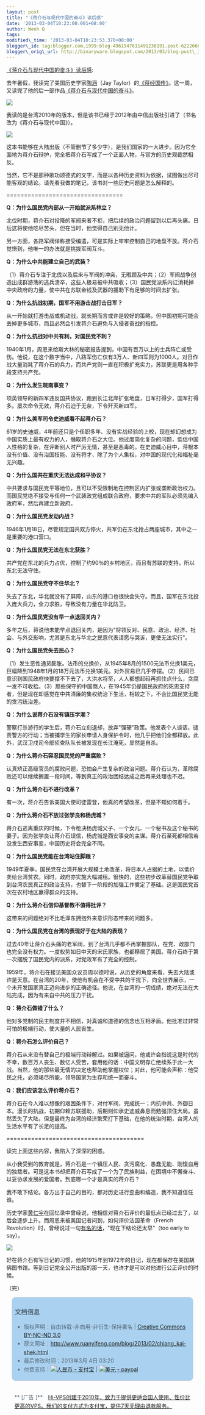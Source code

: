 ```yaml
--- 
layout: post 
title: "《蒋介石与现代中国的奋斗》读后感" 
date: '2013-03-04T10:23:00.001+08:00' 
author: Wenh Q
tags:
modified\_time: '2013-03-04T10:23:53.370+08:00' 
blogger\_id: tag:blogger.com,1999:blog-4961947611491238191.post-6222666004687673145
blogger\_orig\_url: http://binaryware.blogspot.com/2013/03/blog-post\_3.html
---
```

[《蒋介石与现代中国的奋斗》读后感](http://www.ruanyifeng.com/blog/2013/02/chiang_kai-shek.html):

去年暑假，我读完了美国历史学家[陶涵](http://baike.baidu.com.cn/view/2709132.htm)（Jay
Taylor）的[《蒋经国传》](http://www.ruanyifeng.com/blog/2012/07/chiang_ching-kuo.html)。这一周，又读完了他的后一部作品[《蒋介石与现代中国的奋斗》](http://www.readingtimes.com.tw/timeshtml/ad/1BY0048/index.htm)。

![](http://image.beekka.com/blog/201302/bg2013022801.jpg)



我读的是台湾2010年的版本，但是该书已经于2012年由中信出版社引进了（书名改为《蒋介石与现代中国》）。



![](http://image.beekka.com/blog/201302/bg2013022802.jpg)



这本书能够在大陆出版（不管删节了多少字），是我们国家的一大进步。因为它全面地为蒋介石辩护，完全把蒋介石写成了一个正面人物，与官方的历史观截然相反。



当然，它不是那种歌功颂德式的文字，而是以各种历史资料为依据，试图做出尽可能客观的结论。请先看我做的笔记，该书对一些历史问题是怎么解释的。



=================================



**Q：为什么国民党内部从一开始就派系林立？**



北伐时期，蒋介石对投降的军阀来者不拒，把后续的政治问题留到以后再头痛。日后这将使他吃尽苦头，但在当时，他觉得自己别无他计。



另一方面，各路军阀佯称接受编遣，可是实际上牢牢控制自己的地盘不放。蒋介石觉悟到，他唯一的办法就是挑拨军阀互斗。



**Q：为什么中共能建立自己的武装？**



（1）蒋介石专注于北伐以及后来与军阀的冲突，无暇顾及中共；（2）军阀战争创造出成群游荡的逃兵溃卒，这些人极易被中共吸收；（3）国民党派系内讧消耗掉中央政府的力量，使中共在苏联金钱及武器的援助下有足够的时间去扩张。



**Q：为什么抗战初期，国军不用游击战打击日军？**



从一开始就打游击战或机动战，就长期而言或许是较好的策略，但中国初期可能会丢掉更多城市，而且必然会引发蒋介石避免与入侵者奋战的指控。



**Q：为什么抗战对中共有利，对国民党不利？**



1940年1月，周恩来给斯大林的秘密报告提到，中国有百万以上的士兵阵亡或受伤。他说，在这个数字当中，八路军伤亡仅有3万人、新四军则为1000人。对日作战大量消耗了蒋介石的兵力，而共产党则一直在积极扩充实力，苏联更是用各种手段支持共产党。



**Q：为什么发生皖南事变？**



项英领导的新四军违反国共协议，跑到长江北岸扩张地盘，日军打得少，国军打得多。屡次命令无效，蒋介石迫于无奈，下令歼灭新四军。



**Q：为什么美军司令史迪威看不起蒋介石？**



61岁的史迪威，4年前还只是个任职多年、没有实战经验的上校，现在却幻想成为中国实质上最有权力的人，僭取蒋介石之大位。他过度简化复杂的问题，低估中国人性格的复杂，在评断别人时严厉无情，甚至是恶毒的。在史迪威心目中，蒋根本没有价值、没有治国技能、没有将才、除了为个人集权，对中国的现代化和福祉毫无兴趣。



**Q：为什么国共在重庆无法达成和平协议？**



中共要求与国民党平等地位，且可以不受限制地在控制区内扩张或垄断政治权力。而国民党绝不接受与任何一个武装政党组成联合政府，要求中共的军队必须先编入政府军，然后再建立新政府。



**Q：为什么国民党发动内战？**



1946年1月18日，尽管规定国共双方停火，共军仍在东北抢占两座城市，其中之一是重要的港口营口。



**Q：为什么国民党无法在东北获胜？**



共产党在东北的兵力占优，控制了约90％的乡村地区，而且有苏联的支持，所以东北无法守住。



**Q：为什么国民党守不住华北？**



失去了东北，华北就没有了屏障，山东的港口也很快会失守。而且，国军在东北投入庞大兵力，全力求胜，导致没有力量在华北防卫。



**Q：为什么国民党没有早一点退回关内？**



多年之后，蒋说他未能早点退回关内，是因为"将领反对、民意、政治、经济、社会、与外交影响，尤其是东北与华北之民意代表请愿与哭诉，更使无法实行"。



**Q：为什么国民党失去民心？**



（1）发生恶性通货膨胀。法币的兑换价，从1945年8月的1500元法币兑换1美元，巨幅降到1948年1月的18万元法币兑换1美元。对外贸易已几乎停摆。（2）民间已意识到国民政府快要撑不下去了，大洪水将至，人人都想起码再抓住点什么，贪腐一发不可收拾。（3）那些保守的中国商人，在1945年仍是国民政府的死忠支持者，但是现在却感觉在中共清廉的集权统治下生活，相较之下，不会比国民党无能的贪污统治差。



**Q：为什么说蒋介石没有镇压学潮？**



警察打杀游行的学生后，蒋介石立刻退却，放弃"强硬"政策。他发表个人谈话，谴责警方的行动；当被捕学生的家长申请人身保护令时，他几乎把他们全都释放。此外，武汉卫戍司令部侦查队队长被发现在长江淹死，显然是自杀。



**Q：为什么蒋介石容忍国民党的严重腐败？**



认真矫正高级官员的腐败问题，恐怕会产生复杂的政治问题。蒋介石认为，革除腐败还可以继续搁置一段时间，等到真正的政治团结达成之后再来处理也不迟。



**Q：为什么蒋介石不进行改革？**



有一次，蒋介石告诉美国大使司徒雷登，他真的希望改革，但是不知如何着手。



**Q：为什么蒋介石不放过张学良和杨虎城？**



蒋介石逃离重庆的时候，下令枪决杨虎城父子、一个女儿、一个秘书及这个秘书的妻子。因为张学良让蒋介石误信，杨虎城是西安事变的主谋。蒋介石至死都相信若没发生西安事变，中国历史将会完全不同。



**Q：为什么国民党能在台湾站住脚跟？**



1949年夏季，国民党在台湾开展大规模土地改革，将日本人占据的土地，以低价卖给台湾贫农。同时，政府亦实施大幅减租。很快的，这些初步改革替国民党争取到台湾农民真正的政治支持，也替下一阶段的加强工作奠定了基础。这是国民党首次在农村地区赢得群众的支持。



**Q：为什么蒋介石信仰基督教不值得批评？**



这带来的问题绝对不比毛泽东拥抱外来意识形态带来的问题多。



**Q：为什么国民党在台湾的表现好于在大陆的表现？**



过去40年让蒋介石头痛的老军阀，到了台湾几乎都不再掌握部队，在党、政部门也完全没有权力。一度权势如日中天的宋氏家族，也都移居了美国。蒋介石终于第一次摆脱了国民党内的派系，对党政军有了完全的控制。



1959年，蒋介石在接见美国众议员周以德时说，从历史的角度来看，失去大陆或许是天意。在台湾的20年，使他有机会在不受中共的干扰下，向全世界展示，一个未开发国家真正迈向进步的正确途径。他说，在台湾的一切成绩，绝对无法在大陆完成，因为有来自中共的压力干扰。



**Q：蒋介石做错了什么？**



他对多党制的民主制度并不相信，对真诚和道德的信念也互相矛盾。他批准过非常可怕的极端行动，使大量的人民丧生。



**Q：蒋介石怎么评价自己？**



蒋介石从来没有替自己的极端行动辩解过。如果被逼问，他或许会指说这是时代的不幸，数百万人丧生、数亿人受苦，套用他的话：中国文明存亡绝续系于此一大战。当然，他的那些最无情的决定也帮助他掌握权位；对此，他可能会声称：他受民之托，必须竭尽所能，领导国家为生存和统一而奋斗。



**Q：我们应该怎么评价蒋介石？**



蒋介石在今人难以想像的艰困条件下，对付军阀，完成统一；内抗中共、外御日本。漫长的抗战，初期仰赖苏联援助，后期则仰承史迪威鼻息而勉强顶住大局。虽然丢失了大陆，但是最终为台湾的经济繁荣打下基础，在他的统治时期，台湾人的生活水平有了长足的提高。



=======================================



读完上面这些内容，我陷入了深深的困惑。



从小我受到的教育就是，蒋介石是一个镇压人民、贪污腐化、愚蠢无能、刚愎自用的独裁者。可是这本书却把蒋介石写成了一个为了民族利益，在困境中不懈奋斗、以妥协求发展的爱国者。到底哪一个才是真实的蒋介石？



我不敢下结论。各方出于自己的目的，都对历史进行歪曲和编造，我不知道信任谁。



历史学家[黄仁宇](http://www.ruanyifeng.com/blog/2012/05/ray_huang_s_memoir.html)在回忆录中曾经说，他相信对蒋介石评价的最低点已经过去了，以后会逐步上升。而周恩来被美国记者问到，如何评价法国革命（French
Revolution）时，曾经说过一句[有名的话](http://marginalrevolution.com/marginalrevolution/2011/06/it-is-too-soon-to-tell-the-real-story.html)，"现在下结论还太早"（too
early to say）。



![](http://image.beekka.com/blog/201302/bg2013022803.jpg)



好在蒋介石有写日记的习惯，他的1915年到1972年的日记，现在都保存在美国胡佛图书馆。等到日记完全公开出版的那一天，也许才是可以对他进行公正评价的时候。



（完）





<div
style="background-color: #aad2f0; border-radius: 10px; border: 1px solid #d3d3d3; color: #556677; line-height: 160%; margin: 1em; padding: 0.3em 0.5em;">

### 文档信息

-   版权声明：自由转载-非商用-非衍生-保持署名 | [Creative Commons
    BY-NC-ND
    3.0](http://creativecommons.org/licenses/by-nc-nd/3.0/deed.zh)
-   原文网址：<http://www.ruanyifeng.com/blog/2013/02/chiang_kai-shek.html>
-   最后修改时间：2013年3月 4日 03:20
-   付费支持：[![人民币 -
    支付宝](http://www.ruanyifeng.com/blog/images/rmb_32.png "人民币")](https://me.alipay.com/ruanyf)
    | [![美元 -
    paypal](http://www.ruanyifeng.com/blog/images/dollar_32.png "美元")](https://www.paypal.com/cgi-bin/webscr?cmd=_xclick&business=yifeng.ruan@gmail.com&currency_code=USD&amount=0.99&return=http://www.ruanyifeng.com/thank.html&item_name=Ruan%20YiFeng%27s%20Blog&undefined_quantity=1&no_note=0)

</div>

<div
style="border-radius: 10px; color: #556677; line-height: 160%; margin: 1em; padding: 0.3em 0.5em;">

**
[广告
]**　[Hi-VPS创建于2010年，致力于提供更适合国人使用、性价比更高的VPS。我们的支付方式为支付宝，提供7天无理由退款服务。](http://www.hi-vps.com/?utm_source=ruanyifeng.com)


</div>
